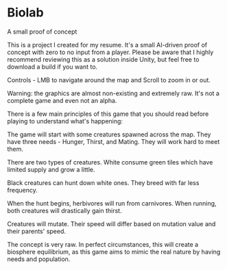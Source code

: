 # Biolab
A small proof of concept

This is a project I created for my resume. It's a small AI-driven proof of concept with zero to no input from a player. 
Please be aware that I highly recommend reviewing this as a solution inside Unity, but feel free to download a build if you want to. 

Controls - LMB to navigate around the map and Scroll to zoom in or out. 

Warning: the graphics are almost non-existing and extremely raw. It's not a complete game and even not an alpha. 

There is a few main principles of this game that you should read before playing to understand what's happening:

 The game will start with some creatures spawned across the map. They have three needs - Hunger, Thirst, and Mating. They will work hard to meet them.

 There are two types of creatures. White consume green tiles which have limited supply and grow a little. 

 Black creatures can hunt down white ones. They breed with far less frequency. 
 
 When the hunt begins, herbivores will run from carnivores. When running, both creatures will drastically gain thirst.
 
 Creatures will mutate. Their speed will differ based on mutation value and their parents' speed.

The concept is very raw. In perfect circumstances, this will create a biosphere equilibrium, as this game aims to mimic the real nature by having needs and population.
